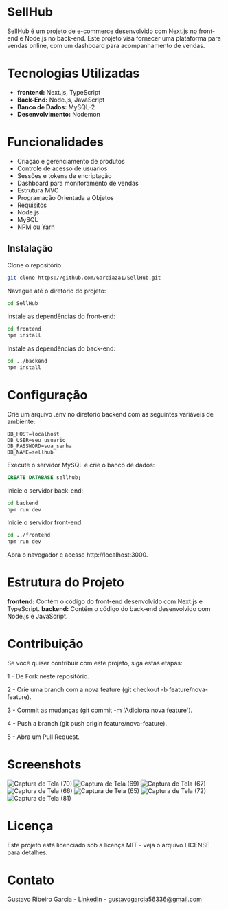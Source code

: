 # SellHub
SellHub é um projeto de e-commerce desenvolvido com Next.js no front-end e Node.js no back-end. Este projeto visa fornecer uma plataforma para vendas online, com um dashboard para acompanhamento de vendas.


# Tecnologias Utilizadas
- **frontend:** Next.js, TypeScript
- **Back-End:** Node.js, JavaScript
- **Banco de Dados:** MySQL-2
- **Desenvolvimento:** Nodemon


# Funcionalidades
- Criação e gerenciamento de produtos
- Controle de acesso de usuários
- Sessões e tokens de encriptação
- Dashboard para monitoramento de vendas
- Estrutura MVC
- Programação Orientada a Objetos
- Requisitos
- Node.js
- MySQL
- NPM ou Yarn


## Instalação

Clone o repositório:
```bash
git clone https://github.com/Garciaza1/SellHub.git
```

Navegue até o diretório do projeto:
```bash
cd SellHub
```

Instale as dependências do front-end:
```bash
cd frontend
npm install
```

Instale as dependências do back-end:
```bash
cd ../backend
npm install
```


# Configuração

Crie um arquivo .env no diretório backend com as seguintes variáveis de ambiente:
```env
DB_HOST=localhost
DB_USER=seu_usuario
DB_PASSWORD=sua_senha
DB_NAME=sellhub
```
Execute o servidor MySQL e crie o banco de dados:
```sql
CREATE DATABASE sellhub;
```

Inicie o servidor back-end:
```bash
cd backend
npm run dev
```

Inicie o servidor front-end:
```bash
cd ../frontend
npm run dev
```

Abra o navegador e acesse http://localhost:3000.


# Estrutura do Projeto

**frontend:** Contém o código do front-end desenvolvido com Next.js e TypeScript.
**backend:** Contém o código do back-end desenvolvido com Node.js e JavaScript.


# Contribuição

Se você quiser contribuir com este projeto, siga estas etapas:

1 - De Fork neste repositório.
  
2 - Crie uma branch com a nova feature (git checkout -b feature/nova-feature).

3 - Commit as mudanças (git commit -m 'Adiciona nova feature').


4 - Push a branch (git push origin feature/nova-feature).

5 - Abra um Pull Request.


# Screenshots

![Captura de Tela (70)](https://github.com/Garciaza1/SellHub/assets/102680004/dda86b68-bfb6-4ffa-8632-cf390a1d9ef6)
![Captura de Tela (69)](https://github.com/Garciaza1/SellHub/assets/102680004/83b0d105-3c79-492d-bcb9-183a60472aa8)
![Captura de Tela (67)](https://github.com/Garciaza1/SellHub/assets/102680004/e9c7a016-9472-4adf-bebc-4e8302f063a7)
![Captura de Tela (66)](https://github.com/Garciaza1/SellHub/assets/102680004/db5c1947-2358-411c-996b-9a25827e6707)
![Captura de Tela (65)](https://github.com/Garciaza1/SellHub/assets/102680004/c5a57aa4-b59b-4f46-8972-52b43f4e81b6)
![Captura de Tela (72)](https://github.com/Garciaza1/SellHub/assets/102680004/8a4ce58f-044d-4ac5-a705-f9b81e006372)
![Captura de Tela (81)](https://github.com/Garciaza1/SellHub/assets/102680004/b5f1d02a-93c6-4df4-904c-793667f0abce)


# Licença

Este projeto está licenciado sob a licença MIT - veja o arquivo LICENSE para detalhes.

# Contato

Gustavo Ribeiro Garcia - [LinkedIn](https://www.linkedin.com/in/gustavo-garcia-287356232/) - gustavogarcia56336@gmail.com
